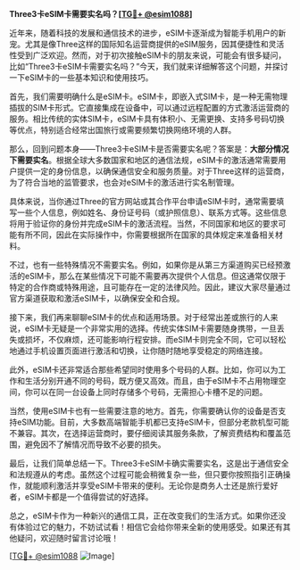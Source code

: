 **Three3卡eSIM卡需要实名吗？[[TG💪+ @esim1088](https://t.me/s/esim1088)]**

近年来，随着科技的发展和通信技术的进步，eSIM卡逐渐成为智能手机用户的新宠。尤其是像Three这样的国际知名运营商提供的eSIM服务，因其便捷性和灵活性受到广泛欢迎。然而，对于初次接触eSIM卡的朋友来说，可能会有很多疑问，比如“Three3卡eSIM卡需要实名吗？”今天，我们就来详细解答这个问题，并探讨一下eSIM卡的一些基本知识和使用技巧。

首先，我们需要明确什么是eSIM卡。eSIM卡，即嵌入式SIM卡，是一种无需物理插拔的SIM卡形式。它直接集成在设备中，可以通过远程配置的方式激活运营商的服务。相比传统的实体SIM卡，eSIM卡具有体积小、无需更换、支持多号码切换等优点，特别适合经常出国旅行或需要频繁切换网络环境的人群。

那么，回到问题本身——Three3卡eSIM卡是否需要实名呢？答案是：**大部分情况下需要实名**。根据全球大多数国家和地区的通信法规，eSIM卡的激活通常需要用户提供一定的身份信息，以确保通信安全和服务质量。对于Three这样的运营商，为了符合当地的监管要求，也会对eSIM卡的激活进行实名制管理。

具体来说，当你通过Three的官方网站或其合作平台申请eSIM卡时，通常需要填写一些个人信息，例如姓名、身份证号码（或护照信息）、联系方式等。这些信息将用于验证你的身份并完成eSIM卡的激活流程。当然，不同国家和地区的要求可能有所不同，因此在实际操作中，你需要根据所在国家的具体规定来准备相关材料。

不过，也有一些特殊情况不需要实名。例如，如果你是从第三方渠道购买已经预激活的eSIM卡，那么在某些情况下可能不需要再次提供个人信息。但这通常仅限于特定的合作商或特殊用途，且可能存在一定的法律风险。因此，建议大家尽量通过官方渠道获取和激活eSIM卡，以确保安全和合规。

接下来，我们再来聊聊eSIM卡的优点和适用场景。对于经常出差或旅行的人来说，eSIM卡无疑是一个非常实用的选择。传统实体SIM卡需要随身携带，一旦丢失或损坏，不仅麻烦，还可能影响行程安排。而eSIM卡则完全不同，它可以轻松地通过手机设置页面进行激活和切换，让你随时随地享受稳定的网络连接。

此外，eSIM卡还非常适合那些希望同时使用多个号码的人群。比如，你可以为工作和生活分别开通不同的号码，既方便又高效。而且，由于eSIM卡不占用物理空间，你可以在同一台设备上同时存储多个号码，无需担心卡槽不足的问题。

当然，使用eSIM卡也有一些需要注意的地方。首先，你需要确认你的设备是否支持eSIM功能。目前，大多数高端智能手机都已支持eSIM卡，但部分老款机型可能不兼容。其次，在选择运营商时，要仔细阅读其服务条款，了解资费结构和覆盖范围，避免因不了解情况而导致不必要的损失。

最后，让我们简单总结一下。Three3卡eSIM卡确实需要实名，这是出于通信安全和法规遵从的考虑。虽然这个过程可能会稍微复杂一些，但只要你按照指引正确操作，就能顺利激活并享受eSIM卡带来的便利。无论你是商务人士还是旅行爱好者，eSIM卡都是一个值得尝试的好选择。

总之，eSIM卡作为一种新兴的通信工具，正在改变我们的生活方式。如果你还没有体验过它的魅力，不妨试试看！相信它会给你带来全新的使用感受。如果还有其他疑问，欢迎随时留言讨论哦！

[[TG💪+ @esim1088](https://t.me/s/esim1088) ![Image](https://i.postimg.cc/4NQfJmqS/Snipaste-2025-05-13-00-14-12.png)]